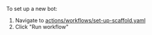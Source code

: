 To set up a new bot:

1. Navigate to [actions/workflows/set-up-scaffold.yaml](actions/workflows/set-up-scaffold.yaml)
2. Click "Run workflow"
